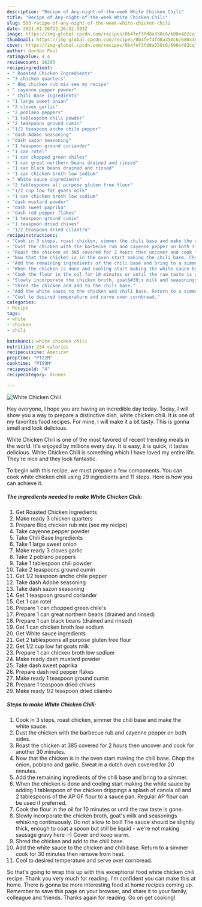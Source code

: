 ```yaml
---
description: "Recipe of Any-night-of-the-week White Chicken Chili"
title: "Recipe of Any-night-of-the-week White Chicken Chili"
slug: 593-recipe-of-any-night-of-the-week-white-chicken-chili
date: 2021-01-26T22:26:32.593Z
image: https://img-global.cpcdn.com/recipes/0b4fef3fd8a350c6/680x482cq70/white-chicken-chili-recipe-main-photo.jpg
thumbnail: https://img-global.cpcdn.com/recipes/0b4fef3fd8a350c6/680x482cq70/white-chicken-chili-recipe-main-photo.jpg
cover: https://img-global.cpcdn.com/recipes/0b4fef3fd8a350c6/680x482cq70/white-chicken-chili-recipe-main-photo.jpg
author: Gordon Paul
ratingvalue: 4.4
reviewcount: 16280
recipeingredient:
- " Roasted Chicken Ingredients"
- "3 chicken quarters"
- " Bbq chicken rub mix see my recipe"
- " cayenne pepper powder"
- " Chili Base Ingredients"
- "1 large sweet onion"
- "3 cloves garlic"
- "2 poblano peppers"
- "1 tablespoon chili powder"
- "2 teaspoons ground cumin"
- "1/2 teaspoon ancho chile pepper"
- "dash Adobe seasoning"
- "dash sazon seasoning"
- "1 teaspoon ground coriander"
- "1 can rotel"
- "1 can chopped green chiles"
- "1 can great northern beans drained and rinsed"
- "1 can black beans drained and rinsed"
- "1 can chicken broth low sodium"
- " White sauce ingredients"
- "2 tablespoons all purpose gluten free flour"
- "1/2 cup low fat goats milk"
- "1 can chicken broth low sodium"
- "dash mustard powder"
- "dash sweet paprika"
- "dash red pepper flakes"
- "1 teaspoon ground cumin"
- "1 teaspoon dried chives"
- "1/2 teaspoon dried cilantro"
recipeinstructions:
- "Cook in 3 steps, roast chicken, simmer the chili base and make the white sauce."
- "Dust the chicken with the barbecue rub and cayenne pepper on both sides."
- "Roast the chicken at 385 covered for 2 hours then uncover and cook for another 30 minutes."
- "Now that the chicken is in the oven start making the chili base. Chop the onion, poblano and garlic. Sweat in a dutch oven covered for 20 minutes."
- "Add the remaining ingredients of the chili base and bring to a simmer."
- "When the chicken is done and cooling start making the white sauce by adding 1 tablespoon of the chicken drippings a splash of canola oil and 2 tablespoons of the AP GF flour to a sauce pan. Regular AP flour can be used if preferred."
- "Cook the flour in the oil for 10 minutes or until the raw taste is gone."
- "Slowly incorporate the chicken broth, goat&#39;s milk and seasonings whisking continuously. Do not allow to boil! The sauce should be slightly thick, enough to coat a spoon but still be liquid - we&#39;re not making sausage gravy here :-) Cover and keep warm."
- "Shred the chicken and add to the chili base."
- "Add the white sauce to the chicken and chili base. Return to a simmer cook for 30 minutes then remove from heat."
- "Cool to desired temperature and serve over cornbread."
categories:
- Recipe
tags:
- white
- chicken
- chili

katakunci: white chicken chili 
nutrition: 254 calories
recipecuisine: American
preptime: "PT22M"
cooktime: "PT59M"
recipeyield: "4"
recipecategory: Dinner

---
```



![White Chicken Chili](https://img-global.cpcdn.com/recipes/0b4fef3fd8a350c6/680x482cq70/white-chicken-chili-recipe-main-photo.jpg)

Hey everyone, I hope you are having an incredible day today. Today, I will show you a way to prepare a distinctive dish, white chicken chili. It is one of my favorites food recipes. For mine, I will make it a bit tasty. This is gonna smell and look delicious.

White Chicken Chili is one of the most favored of recent trending meals in the world. It's enjoyed by millions every day. It is easy, it is quick, it tastes delicious. White Chicken Chili is something which I have loved my entire life. They're nice and they look fantastic.




To begin with this recipe, we must prepare a few components. You can cook white chicken chili using 29 ingredients and 11 steps. Here is how you can achieve it.

<!--inarticleads1-->

##### The ingredients needed to make White Chicken Chili:

1. Get  Roasted Chicken Ingredients
1. Make ready 3 chicken quarters
1. Prepare  Bbq chicken rub mix (see my recipe)
1. Take  cayenne pepper powder
1. Take  Chili Base Ingredients
1. Take 1 large sweet onion
1. Make ready 3 cloves garlic
1. Take 2 poblano peppers
1. Take 1 tablespoon chili powder
1. Take 2 teaspoons ground cumin
1. Get 1/2 teaspoon ancho chile pepper
1. Take dash Adobe seasoning
1. Take dash sazon seasoning
1. Get 1 teaspoon ground coriander
1. Get 1 can rotel
1. Prepare 1 can chopped green chile&#39;s
1. Prepare 1 can great northern beans (drained and rinsed)
1. Prepare 1 can black beans (drained and rinsed)
1. Get 1 can chicken broth low sodium
1. Get  White sauce ingredients
1. Get 2 tablespoons all purpose gluten free flour
1. Get 1/2 cup low fat goats milk
1. Prepare 1 can chicken broth low sodium
1. Make ready dash mustard powder
1. Take dash sweet paprika
1. Prepare dash red pepper flakes
1. Make ready 1 teaspoon ground cumin
1. Prepare 1 teaspoon dried chives
1. Make ready 1/2 teaspoon dried cilantro




<!--inarticleads2-->

##### Steps to make White Chicken Chili:

1. Cook in 3 steps, roast chicken, simmer the chili base and make the white sauce.
1. Dust the chicken with the barbecue rub and cayenne pepper on both sides.
1. Roast the chicken at 385 covered for 2 hours then uncover and cook for another 30 minutes.
1. Now that the chicken is in the oven start making the chili base. Chop the onion, poblano and garlic. Sweat in a dutch oven covered for 20 minutes.
1. Add the remaining ingredients of the chili base and bring to a simmer.
1. When the chicken is done and cooling start making the white sauce by adding 1 tablespoon of the chicken drippings a splash of canola oil and 2 tablespoons of the AP GF flour to a sauce pan. Regular AP flour can be used if preferred.
1. Cook the flour in the oil for 10 minutes or until the raw taste is gone.
1. Slowly incorporate the chicken broth, goat&#39;s milk and seasonings whisking continuously. Do not allow to boil! The sauce should be slightly thick, enough to coat a spoon but still be liquid - we&#39;re not making sausage gravy here :-) Cover and keep warm.
1. Shred the chicken and add to the chili base.
1. Add the white sauce to the chicken and chili base. Return to a simmer cook for 30 minutes then remove from heat.
1. Cool to desired temperature and serve over cornbread.




So that's going to wrap this up with this exceptional food white chicken chili recipe. Thank you very much for reading. I'm confident you can make this at home. There is gonna be more interesting food at home recipes coming up. Remember to save this page on your browser, and share it to your family, colleague and friends. Thanks again for reading. Go on get cooking!
